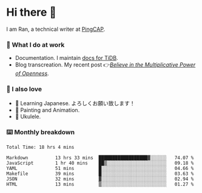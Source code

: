 # Hi there 👋

I am Ran, a technical writer at [PingCAP](https://pingcap.com/).

### 📝 What I do at work

- Documentation. I maintain [docs for TiDB](https://github.com/pingcap/docs).
- Blog transcreation. My recent post 👉[*Believe in the Multiplicative Power of Openness*](https://pingcap.com/blog/believe-in-the-multiplicative-power-of-openness-open-source-community).

### 🤠 I also love

- 💬 Learning Japanese. よろしくお願い致します！
- 🎨 Painting and Animation.
- 🎵 Ukulele.

### ⌨️ Monthly breakdown

<!--START_SECTION:waka-->

```text
Total Time: 18 hrs 4 mins

Markdown          13 hrs 33 mins  ██████████████████▓░░░░░░   74.07 %
JavaScript        1 hr 40 mins    ██▒░░░░░░░░░░░░░░░░░░░░░░   09.18 %
YAML              51 mins         █░░░░░░░░░░░░░░░░░░░░░░░░   04.66 %
Makefile          39 mins         █░░░░░░░░░░░░░░░░░░░░░░░░   03.63 %
JSON              32 mins         ▓░░░░░░░░░░░░░░░░░░░░░░░░   02.94 %
HTML              13 mins         ▒░░░░░░░░░░░░░░░░░░░░░░░░   01.27 %
```

<!--END_SECTION:waka-->
